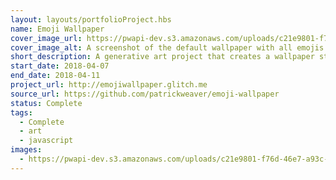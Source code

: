 ```yaml
---
layout: layouts/portfolioProject.hbs
name: Emoji Wallpaper
cover_image_url: https://pwapi-dev.s3.amazonaws.com/uploads/c21e9801-f76d-46e7-a93c-ba558908b4b8
cover_image_alt: A screenshot of the default wallpaper with all emojis on Windows
short_description: A generative art project that creates a wallpaper style image from emojis.
start_date: 2018-04-07
end_date: 2018-04-11
project_url: http://emojiwallpaper.glitch.me
source_url: https://github.com/patrickweaver/emoji-wallpaper
status: Complete
tags:
  - Complete
  - art
  - javascript
images:
  - https://pwapi-dev.s3.amazonaws.com/uploads/c21e9801-f76d-46e7-a93c-ba558908b4b8
---
```

